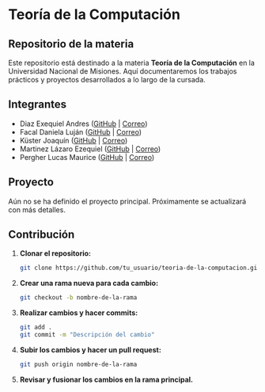 # Teoría de la Computación 

## Repositorio de la materia 
Este repositorio está destinado a la materia **Teoría de la Computación** en la Universidad Nacional de Misiones. Aquí documentaremos los trabajos prácticos y proyectos desarrollados a lo largo de la cursada.

## Integrantes
- Diaz Exequiel Andres ([GitHub](https://github.com/exequieldev) | [Correo](mailto:exequielandresdiaz@gmail.com))
- Facal Daniela Luján ([GitHub](https://github.com/LujanDanielaFacal) | [Correo](mailto:facallujan@gmail.com))
- Küster Joaquín ([GitHub](https://github.com/joaquinkuster) | [Correo](mailto:joaquinkuster3000@gmail.com))
- Martinez Lázaro Ezequiel ([GitHub](https://github.com/lazamartinez) | [Correo](mailto:lazamartinez1999@gmail.com))
- Pergher Lucas Maurice ([GitHub](https://github.com/LucasMPergher) | [Correo](mailto:lucasperghersier@gmail.com))


## Proyecto
Aún no se ha definido el proyecto principal. Próximamente se actualizará con más detalles.

## Contribución
1. **Clonar el repositorio:**
   ```sh
   git clone https://github.com/tu_usuario/teoria-de-la-computacion.git
   ```
2. **Crear una rama nueva para cada cambio:**
   ```sh
   git checkout -b nombre-de-la-rama
   ```
3. **Realizar cambios y hacer commits:**
   ```sh
   git add .
   git commit -m "Descripción del cambio"
   ```
4. **Subir los cambios y hacer un pull request:**
   ```sh
   git push origin nombre-de-la-rama
   ```
5. **Revisar y fusionar los cambios en la rama principal.**


